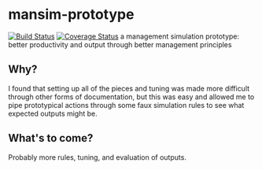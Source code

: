 # mansim-prototype
[![Build Status](https://travis-ci.org/mnewkirk/mansim-prototype.svg?branch=master)](https://travis-ci.org/mnewkirk/mansim-prototype)
[![Coverage Status](https://coveralls.io/repos/mnewkirk/mansim-prototype/badge.svg?branch=master&service=github)](https://coveralls.io/github/mnewkirk/mansim-prototype?branch=master)
a management simulation prototype: better productivity and output through better management principles
## Why?
I found that setting up all of the pieces and tuning was made more difficult through other forms of documentation, but this was easy and allowed me to pipe prototypical actions through some faux simulation rules to see what expected outputs might be.
## What's to come?
Probably more rules, tuning, and evaluation of outputs.
